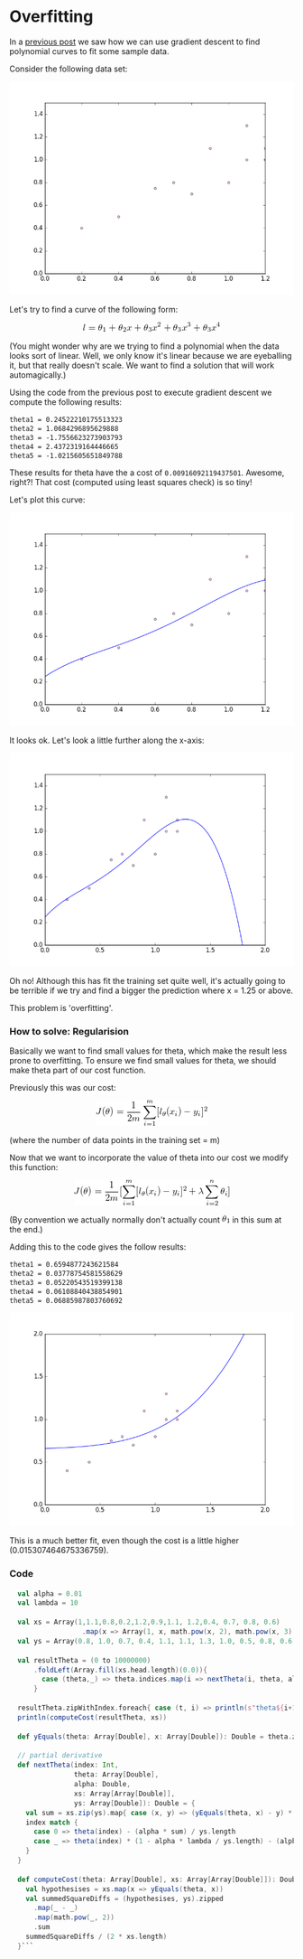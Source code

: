 # Overfitting

In a [previous post](<https://github.com/polyglotpiglet/blogs/blob/master/multivariateGradientDescent/Multivariate.md>) we saw how we can use gradient descent to find polynomial curves to fit some sample data. 

Consider the following data set:

<div style="text-align:center"><img src ="sampleData.png" /></div>

Let's try to find a curve of the following form: 

<div style="text-align:center"><img src ="equationOfCurve.png" /></div>

(You might wonder why are we trying to find a polynomial when the data looks sort of linear. Well, we only know it's linear because we are eyeballing it, but that really doesn't scale. We want to find a solution that will work automagically.) 

Using the code from the previous post to execute gradient descent we compute the following results: 

```
theta1 = 0.24522210175513323
theta2 = 1.0684296895629888
theta3 = -1.7556623273903793
theta4 = 2.4372319164446665
theta5 = -1.0215605651849788
```

These results for theta have the a cost of `0.00916092119437501`. Awesome, right?! That cost (computed using least squares check) is so tiny! 

Let's plot this curve: 

<div style="text-align:center"><img src ="polynomialCurveTo1PointTwo.png" /></div>

It looks ok. Let's look a little further along the x-axis: 

<div style="text-align:center"><img src ="polynomialCurveToTwo.png" /></div>

Oh no! Although this has fit the training set quite well, it's actually going to be terrible if we try and find a bigger the prediction where x = 1.25 or above. 

This problem is 'overfitting'. 

### How to solve: Regularision

Basically we want to find small values for theta, which make the result less prone to overfitting. To ensure we find small values for theta, we should make theta part of our cost function. 

Previously this was our cost: 

<div style="text-align:center"><img src ="costFunction.png" /></div>

(where the number of data points in the training set = m)

Now that we want to incorporate the value of theta into our cost we modify this function: 

<div style="text-align:center"><img src ="adjustedCostFunction.png" /></div>

(By convention we actually normally don't actually count ![](theta1.png) in this sum at the end.)

Adding this to the code gives the follow results: 

```
theta1 = 0.6594877243621584
theta2 = 0.03778754581558629
theta3 = 0.05220543519399138
theta4 = 0.06108840438854901
theta5 = 0.06885987803760692
```

<div style="text-align:center"><img src ="curveWithRegularisation.png" /></div>

This is a much better fit, even though the cost is a little higher (0.015307464675336759).

### Code

```scala
  val alpha = 0.01
  val lambda = 10

  val xs = Array(1,1.1,0.8,0.2,1.2,0.9,1.1, 1.2,0.4, 0.7, 0.8, 0.6)
                  .map(x => Array(1, x, math.pow(x, 2), math.pow(x, 3), math.pow(x, 4)))
  val ys = Array(0.8, 1.0, 0.7, 0.4, 1.1, 1.1, 1.3, 1.0, 0.5, 0.8, 0.6, 0.75)

  val resultTheta = (0 to 10000000)
      .foldLeft(Array.fill(xs.head.length)(0.0)){
        case (theta,_) => theta.indices.map(i => nextTheta(i, theta, alpha, xs, ys)).toArray
      }

  resultTheta.zipWithIndex.foreach{ case (t, i) => println(s"theta${i+1} = $t")}
  println(computeCost(resultTheta, xs))

  def yEquals(theta: Array[Double], x: Array[Double]): Double = theta.zip(x).map(p => p._1 * p._2).sum

  // partial derivative
  def nextTheta(index: Int,
                theta: Array[Double],
                alpha: Double,
                xs: Array[Array[Double]],
                ys: Array[Double]): Double = {
    val sum = xs.zip(ys).map{ case (x, y) => (yEquals(theta, x) - y) * x(index) }.sum
    index match {
      case 0 => theta(index) - (alpha * sum) / ys.length
      case _ => theta(index) * (1 - alpha * lambda / ys.length) - (alpha * sum) / ys.length
    }
  }

  def computeCost(theta: Array[Double], xs: Array[Array[Double]]): Double = {
    val hypothesises = xs.map(x => yEquals(theta, x))
    val summedSquareDiffs = (hypothesises, ys).zipped
      .map(_ - _)
      .map(math.pow(_, 2))
      .sum
    summedSquareDiffs / (2 * xs.length)
  }```
